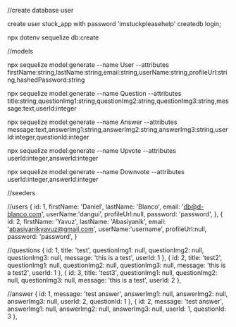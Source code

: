 //create database user


create user stuck_app with password 'imstuckpleasehelp' createdb login;


npx dotenv sequelize db:create

//models

npx sequelize model:generate --name User --attributes firstName:string,lastName:string,email:string,userName:string,profileUrl:string,hashedPassword:string

npx sequelize model:generate --name Question --attributes title:string,questionImg1:string,questionImg2:string,questionImg3:string,message:text,userId:integer

npx sequelize model:generate --name Answer --attributes message:text,answerImg1:string,answerImg2:string,answerImg3:string,userId:integer,questionId:integer

npx sequelize model:generate --name Upvote --attributes userId:integer,answerId:integer

npx sequelize model:generate --name Downvote --attributes userId:integer,answerId:integer

//seeders

//users
{
  id: 1, firstName: 'Daniel', lastName: 'Blanco', email: 'db@d-blanco.com', userName:'dangui', profileUrl:null, password: 'password',
},
{
  id: 2, firstName: 'Yavuz', lastName: 'Abasiyanik', email: 'abasiyanikyavuz@gmail.com', userName:'username', profileUrl:null, password: 'password',
}

//questions
{
  id: 1, title: 'test', questionImg1: null, questionImg2: null, questionImg3: null, message: 'this is a test', userId: 1
},
{
  id: 2, title: 'test2', questionImg1: null, questionImg2: null, questionImg3: null, message: 'this is a test2', userId: 1
},
{
  id: 3, title: 'test3', questionImg1: null, questionImg2: null, questionImg3: null, message: 'this is a test', userId: 2
},


//answer
{
  id: 1, message: 'test answer', answerImg1: null, answerImg2: null, answerImg3: null, userId: 2, questionId: 1
},
{
  id: 2, message: 'test answer', answerImg1: null, answerImg2: null, answerImg3: null, userId: 1, questionId: 3
},
